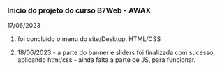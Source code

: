 ### Inicio do projeto do curso B7Web - AWAX

17/06/2023
1. foi concluído o menu do site/Desktop. HTML/CSS

2. 18/06/2023 - a parte do banner e sliders foi finalizada com sucesso, aplicando html/css - ainda falta a parte de JS, para funcionar.